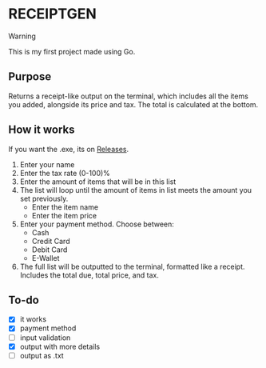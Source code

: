 # RECEIPTGEN

> [!WARNING]
> This is my first project made using Go.

## Purpose

Returns a receipt-like output on the terminal, which includes all the items you added, alongside its price and tax. The total is calculated at the bottom.

## How it works

If you want the .exe, its on [Releases](https://github.com/luq-mn/ReceiptGen/releases).

1. Enter your name
2. Enter the tax rate (0-100)%
3. Enter the amount of items that will be in this list
4. The list will loop until the amount of items in list meets the amount you set previously.
    * Enter the item name
    * Enter the item price
5. Enter your payment method. Choose between:
    * Cash
    * Credit Card
    * Debit Card
    * E-Wallet
6. The full list will be outputted to the terminal, formatted like a receipt. Includes the total due, total price, and tax.

## To-do

* [x] it works
* [x] payment method
* [ ] input validation
* [x] output with more details
* [ ] output as .txt

